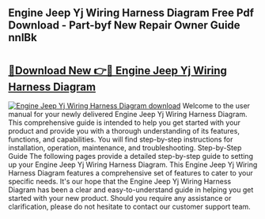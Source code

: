 ## Engine Jeep Yj Wiring Harness Diagram Free Pdf Download - Part-byf New Repair Owner Guide nnlBk

# <h2><a href="http://dfided.blite.top/?on=Engine+Jeep+Yj+Wiring+Harness+Diagram">🔗Download New 👉🔴 Engine Jeep Yj Wiring Harness Diagram</a></h2>

[![Engine Jeep Yj Wiring Harness Diagram download](https://i.imgur.com/lujVjoI.png)](http://dfided.blite.top/?on=Engine+Jeep+Yj+Wiring+Harness+Diagram)
Welcome to the user manual for your newly delivered Engine Jeep Yj Wiring Harness Diagram. This comprehensive guide is intended to help you get started with your product and provide you with a thorough understanding of its features, functions, and capabilities. You will find step-by-step instructions for installation, operation, maintenance, and troubleshooting. Step-by-Step Guide The following pages provide a detailed step-by-step guide to setting up your Engine Jeep Yj Wiring Harness Diagram. This Engine Jeep Yj Wiring Harness Diagram features a comprehensive set of features to cater to your specific needs. It's our hope that the Engine Jeep Yj Wiring Harness Diagram has been a clear and easy-to-understand guide in helping you get started with your new product. Should you require any assistance or clarification, please do not hesitate to contact our customer support team.
